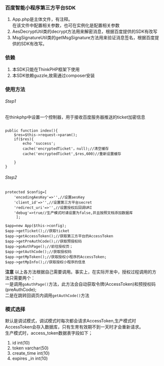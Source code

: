 ### 百度智能小程序第三方平台SDK  
1. App.php是主体文件，有注释。  
在该文件中配置相关参数，也可在实例化是配置相关参数
2. AesDecryptUtil类的decrypt方法用来解密消息，根据百度提供的SDK有改写
3. MsgSignatureUtil类的getMsgSignature方法用来验证消息签名，根据百度提供的SDK有改写。
### 依赖
1. 本SDK只能在ThinkPHP框架下使用  
2. 本SDK依赖guzzle,故需通过composer安装  
### 使用方法
###### Step1  
在thinkphp中设置一个控制器，用于接收百度服务器推送的ticket加密信息  
```

public function index(){
	$res=$this->request->param();
	if($res){
		echo 'success';
		cache('encryptedTicket'，null);//清空缓存
	    cache('encryptedTicket',$res,600)//重新设置缓存
		
	}
}
```
###### Step2  
```
protected $config=[
    'encodingAesKey'=>'',//设置aesKey
	'client_id'=>'',//设置第三方平台secret
	'redirect_uri'=>'',//设置授权后回调URI
	'debug'=>true//生产模式时请设置为false,并且按照文档添加数据库
     ];

$app=new App($this->config);
$app->getTicket();//获取ticket
$app->getAccessToken();//获取第三方平台的AccessToken
$app->getPreAuthCode();//获取预授权码
$app->goAuthPage();//前往授权页；
$app->getAuthCode();//获取授权码
$app->getMpToken();//获取授权小程序的AccessToken;
$app->getMpInfo();//获取授权小程序的信息
```

**注意**
以上各方法根据自己需要调用。事实上，在实际开发中，授权过程调用的方法只需要两个：  
一是调用`goAuthPage()`方法，此方法会自动获取令牌(AccessToken)和预授权码(preAuthCode);  
二是在跳转回调页内调用`getAuthCode()`方法

### 模式选择
默认是调试模式，调试模式时每次都会请求AccessToken,生产模式时AccessToken会存入数据库，只有生育有效期不到一天时才会重新请求。  
生产模式时，access_token数据表字段如下；
1. id int(10)   
2. token varchar(50) 
3. create_time int(10)  
4. expires _in int(10) 




